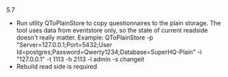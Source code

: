  5.7
- Run utlity QToPlainStore to copy questionnaires to the plain storage. 
  The tool uses data from eventstore only, so the state of current readside doesn't really matter. 
  Example: QToPlainStore -p "Server=127.0.0.1;Port=5432;User Id=postgres;Password=Qwerty1234;Database=SuperHQ-Plain" -i "127.0.0.1" -t 1113 -h 2113 -l admin -s changeit
- Rebuild read side is required